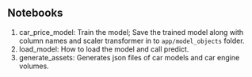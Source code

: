 ## Notebooks

1. car_price_model: Train the model; Save the trained model along with column names and scaler transformer in to `app/model_objects` folder.
2. load_model: How to load the model and call predict.
3. generate_assets: Generates json files of car models and car engine volumes. 